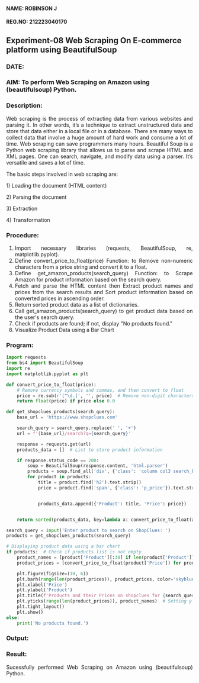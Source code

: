 #### NAME: ROBINSON J

#### REG.NO: 212223040170

## Experiment-08 Web Scraping On E-commerce platform using BeautifulSoup

### DATE:

### AIM: To perform Web Scraping on Amazon using (beautifulsoup) Python.

### Description:

<div align = "justify">
Web scraping is the process of extracting data from various websites and parsing it. In other words, it’s a technique 
to extract unstructured data and store that data either in a local file or in a database. 
There are many ways to collect data that involve a huge amount of hard work and consume a lot of time. Web scraping can save programmers many hours. Beautiful Soup is a Python web scraping library that allows us to parse and scrape HTML and XML pages. 
One can search, navigate, and modify data using a parser. It’s versatile and saves a lot of time.
<p>The basic steps involved in web scraping are:
<p>1) Loading the document (HTML content)
<p>2) Parsing the document
<p>3) Extraction
<p>4) Transformation

### Procedure:

1. Import necessary libraries (requests, BeautifulSoup, re, matplotlib.pyplot).
2. Define convert_price_to_float(price) Function: to Remove non-numeric characters from a price string and convert it to a float.
3. Define get_amazon_products(search_query) Function: to Scrape Amazon for product information based on the search query.
4. Fetch and parse the HTML content then Extract product names and prices from the search results and Sort product information based on converted prices in ascending order.
5. Return sorted product data as a list of dictionaries.
6. Call get_amazon_products(search_query) to get product data based on the user's search query.
7. Check if products are found; if not, display "No products found."
8. Visualize Product Data using a Bar Chart

### Program:

```PYTHON
import requests
from bs4 import BeautifulSoup
import re
import matplotlib.pyplot as plt

def convert_price_to_float(price):
    # Remove currency symbols and commas, and then convert to float
    price = re.sub(r'[^\d.]', '', price)  # Remove non-digit characters except '.'
    return float(price) if price else 0.0

def get_shopclues_products(search_query):
    base_url = 'https://www.shopclues.com'

    search_query = search_query.replace(' ', '+')
    url = f'{base_url}/search?q={search_query}'

    response = requests.get(url)
    products_data = []  # List to store product information

    if response.status_code == 200:
        soup = BeautifulSoup(response.content, 'html.parser')
        products = soup.find_all('div', {'class': 'column col3 search_blocks'})
        for product in products:
            title = product.find('h2').text.strip()
            price = product.find('span', {'class': 'p_price'}).text.strip()[1:]


            products_data.append({'Product': title, 'Price': price})


    return sorted(products_data, key=lambda x: convert_price_to_float(x['Price']))

search_query = input('Enter product to search on ShopClues: ')
products = get_shopclues_products(search_query)

# Displaying product data using a bar chart
if products:  # Check if products list is not empty
    product_names = [product['Product'][:30] if len(product['Product']) > 30 else product['Product'] for product in products]
    product_prices = [convert_price_to_float(product['Price']) for product in products]

    plt.figure(figsize=(10, 6))
    plt.barh(range(len(product_prices)), product_prices, color='skyblue')
    plt.xlabel('Price')
    plt.ylabel('Product')
    plt.title(f'Products and their Prices on shopclues for {search_query.capitalize()} (Ascending Order)')
    plt.yticks(range(len(product_prices)), product_names)  # Setting y-axis labels as shortened product names
    plt.tight_layout()
    plt.show()
else:
    print('No products found.')
```

### Output:

### Result:

Sucessfully performed Web Scraping on Amazon using (beautifulsoup) Python.
